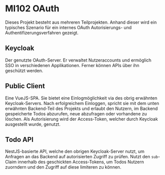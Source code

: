 # MI102 OAuth

Dieses Projekt besteht aus mehreren Teilprojekten. Anhand dieser wird ein typisches Szenario für ein internes OAuth Autorisierungs- und Authentifizerungsverfahren gezeigt.

## Keycloak

Der genutzte OAuth-Server. Er verwaltet Nutzeraccounts und ermöglich SSO in verschiedenen Applikationen. Ferner können APIs über ihn geschützt werden.

## Public Client

Eine VueJS-SPA. Sie bietet eine Einlogmöglichkeit via des obrig erwähnten Keycloak-Servers. Nach erfolgreichem Einloggen, spricht sie mit dem unten erwähnten Backend-Teil des Projekts und erlaubt den Nutzern, im Backend gespeicherte Todos abzurufen, neue abzufragen oder vorhandene zu löschen. Als Autorisierung wird der Access-Token, welcher durch Keycloak ausgestellt wurde, genutzt.

## Todo API

NestJS-basierte API, welche den obrigen Keycloak-Server nutzt, um Anfragen an das Backend auf autorisierten Zugriff zu prüfen. Nutzt den `sub`-Claim innerhalb des geschickten Access-Tokens, um Todos Nutzern zuorndern und den Zugriff auf diese limiteren zu können.
